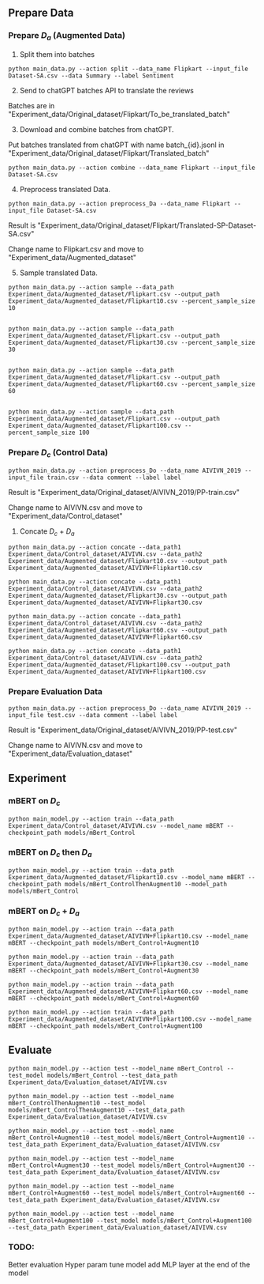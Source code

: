 ## Prepare Data

### Prepare $D_a$ (Augmented Data)

1. Split them into batches

```
python main_data.py --action split --data_name Flipkart --input_file Dataset-SA.csv --data Summary --label Sentiment
```

2. Send to chatGPT batches API to translate the reviews

Batches are in "Experiment_data/Original_dataset/Flipkart/To_be_translated_batch"

3. Download and combine batches from chatGPT.

Put batches translated from chatGPT with name batch_{id}.jsonl in "Experiment_data/Original_dataset/Flipkart/Translated_batch"

```
python main_data.py --action combine --data_name Flipkart --input_file Dataset-SA.csv
```

4. Preprocess translated Data.

```
python main_data.py --action preprocess_Da --data_name Flipkart --input_file Dataset-SA.csv
```

Result is "Experiment_data/Original_dataset/Flipkart/Translated-SP-Dataset-SA.csv"

Change name to Flipkart.csv and move to "Experiment_data/Augmented_dataset"

5. Sample translated Data.

```
python main_data.py --action sample --data_path Experiment_data/Augmented_dataset/Flipkart.csv --output_path Experiment_data/Augmented_dataset/Flipkart10.csv --percent_sample_size 10


python main_data.py --action sample --data_path Experiment_data/Augmented_dataset/Flipkart.csv --output_path Experiment_data/Augmented_dataset/Flipkart30.csv --percent_sample_size 30


python main_data.py --action sample --data_path Experiment_data/Augmented_dataset/Flipkart.csv --output_path Experiment_data/Augmented_dataset/Flipkart60.csv --percent_sample_size 60


python main_data.py --action sample --data_path Experiment_data/Augmented_dataset/Flipkart.csv --output_path Experiment_data/Augmented_dataset/Flipkart100.csv --percent_sample_size 100
```

### Prepare $D_c$ (Control Data)

```
python main_data.py --action preprocess_Do --data_name AIVIVN_2019 --input_file train.csv --data comment --label label 
```

Result is "Experiment_data/Original_dataset/AIVIVN_2019/PP-train.csv"

Change name to AIVIVN.csv and move to "Experiment_data/Control_dataset"


1. Concate $D_c$ + $D_a$

```
python main_data.py --action concate --data_path1 Experiment_data/Control_dataset/AIVIVN.csv --data_path2 Experiment_data/Augmented_dataset/Flipkart10.csv --output_path Experiment_data/Augmented_dataset/AIVIVN+Flipkart10.csv

python main_data.py --action concate --data_path1 Experiment_data/Control_dataset/AIVIVN.csv --data_path2 Experiment_data/Augmented_dataset/Flipkart30.csv --output_path Experiment_data/Augmented_dataset/AIVIVN+Flipkart30.csv

python main_data.py --action concate --data_path1 Experiment_data/Control_dataset/AIVIVN.csv --data_path2 Experiment_data/Augmented_dataset/Flipkart60.csv --output_path Experiment_data/Augmented_dataset/AIVIVN+Flipkart60.csv

python main_data.py --action concate --data_path1 Experiment_data/Control_dataset/AIVIVN.csv --data_path2 Experiment_data/Augmented_dataset/Flipkart100.csv --output_path Experiment_data/Augmented_dataset/AIVIVN+Flipkart100.csv
```

### Prepare Evaluation Data

```
python main_data.py --action preprocess_Do --data_name AIVIVN_2019 --input_file test.csv --data comment --label label 
```

Result is "Experiment_data/Original_dataset/AIVIVN_2019/PP-test.csv"

Change name to AIVIVN.csv and move to "Experiment_data/Evaluation_dataset"

## Experiment

### mBERT on $D_c$
```
python main_model.py --action train --data_path Experiment_data/Control_dataset/AIVIVN.csv --model_name mBERT --checkpoint_path models/mBert_Control
```

### mBERT on $D_c$ then $D_a$

```
python main_model.py --action train --data_path Experiment_data/Augmented_dataset/Flipkart10.csv --model_name mBERT --checkpoint_path models/mBert_ControlThenAugment10 --model_path models/mBert_Control
```

### mBERT on $D_c$ + $D_a$

```
python main_model.py --action train --data_path Experiment_data/Augmented_dataset/AIVIVN+Flipkart10.csv --model_name mBERT --checkpoint_path models/mBert_Control+Augment10

python main_model.py --action train --data_path Experiment_data/Augmented_dataset/AIVIVN+Flipkart30.csv --model_name mBERT --checkpoint_path models/mBert_Control+Augment30

python main_model.py --action train --data_path Experiment_data/Augmented_dataset/AIVIVN+Flipkart60.csv --model_name mBERT --checkpoint_path models/mBert_Control+Augment60

python main_model.py --action train --data_path Experiment_data/Augmented_dataset/AIVIVN+Flipkart100.csv --model_name mBERT --checkpoint_path models/mBert_Control+Augment100
```

## Evaluate

```
python main_model.py --action test --model_name mBert_Control --test_model models/mBert_Control --test_data_path Experiment_data/Evaluation_dataset/AIVIVN.csv

python main_model.py --action test --model_name mBert_ControlThenAugment10 --test_model models/mBert_ControlThenAugment10 --test_data_path Experiment_data/Evaluation_dataset/AIVIVN.csv

python main_model.py --action test --model_name mBert_Control+Augment10 --test_model models/mBert_Control+Augment10 --test_data_path Experiment_data/Evaluation_dataset/AIVIVN.csv

python main_model.py --action test --model_name mBert_Control+Augment30 --test_model models/mBert_Control+Augment30 --test_data_path Experiment_data/Evaluation_dataset/AIVIVN.csv

python main_model.py --action test --model_name mBert_Control+Augment60 --test_model models/mBert_Control+Augment60 --test_data_path Experiment_data/Evaluation_dataset/AIVIVN.csv

python main_model.py --action test --model_name mBert_Control+Augment100 --test_model models/mBert_Control+Augment100 --test_data_path Experiment_data/Evaluation_dataset/AIVIVN.csv
```
### TODO:

Better evaluation
Hyper param tune model
add MLP layer at the end of the model
